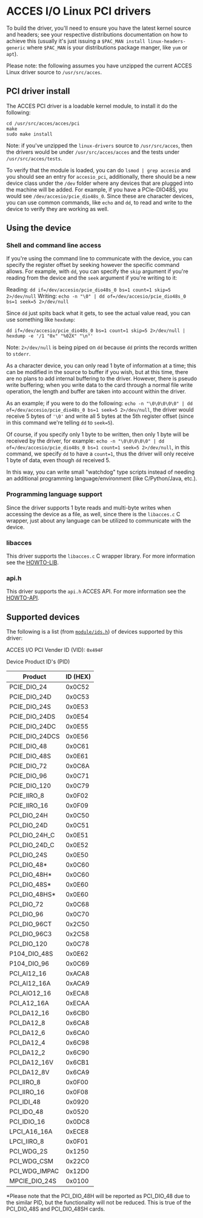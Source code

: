 # ACCES I/O Linux PCI drivers

To build the driver, you'll need to ensure you have the latest kernel source and headers; see your respective distributions documentation on how to achieve this (usually it's just issuing a `$PAC_MAN install linux-headers-generic` where `$PAC_MAN` is your distributions package manger, like `yum` or `apt`).

Please note: the following assumes you have unzipped the current ACCES Linux driver source to `/usr/src/acces`.

## PCI driver install

The ACCES PCI driver is a loadable kernel module, to install it do the following:

```
cd /usr/src/acces/acces/pci
make
sudo make install
```

Note: if you've unzipped the `linux-drivers` source to `/usr/src/acces`, then the drivers would be under `/usr/src/acces/acces` and the tests under `/usr/src/acces/tests`.

To verify that the module is loaded, you can do `lsmod | grep accesio` and you should see an entry for `accesio_pci`, additionally, there should be a new device class under the `/dev` folder where any devices that are plugged into the machine will be added. For example, if you have a PCIe-DIO48S, you would see `/dev/accesio/pcie_dio48s_0`. Since these are character devices, you can use common commands, like `echo` and `dd`, to read and write to the device to verify they are working as well.

## Using the device

### Shell and command line access

If you're using the command line to communicate with the device, you can specify the register offset by seeking however the specific command allows. For example, with `dd`, you can specify the `skip` argument if you're reading from the device and the `seek` argument if you're writing to it:

Reading:  `dd if=/dev/accesio/pcie_dio48s_0 bs=1 count=1 skip=5 2>/dev/null`
Writing:  `echo -n "\0" | dd of=/dev/accesio/pcie_dio48s_0 bs=1 seek=5 2>/dev/null`

Since `dd` just spits back what it gets, to see the actual value read, you can use something like `hexdump`:

`dd if=/dev/accesio/pcie_dio48s_0 bs=1 count=1 skip=5 2>/dev/null | hexdump -e '/1 "0x" "%02X" "\n"'`

Note: `2>/dev/null` is being piped on `dd` because `dd` prints the records written to `stderr`.

As a character device, you can only read 1 byte of information at a time; this can be modified in the source to buffer if you wish, but at this time, there are no plans to add internal buffering to the driver. However, there is pseudo write buffering; when you write data to the card through a normal file write operation, the length and buffer are taken into account within the driver.

As an example; if you were to do the following: `echo -n "\0\0\0\0\0" | dd of=/dev/accesio/pcie_dio48s_0 bs=1 seek=5 2>/dev/null`, the driver would receive 5 bytes of `'\0'` and write all 5 bytes at the 5th register offset (since in this command we're telling `dd` to `seek=5`).

Of course, if you specify only 1 byte to be written, then only 1 byte will be received by the driver, for example: `echo -n "\0\0\0\0\0" | dd of=/dev/accesio/pcie_dio48s_0 bs=1 count=1 seek=5 2>/dev/null`, in this command, we specify `dd` to have a `count=1`, thus the driver will only receive 1 byte of data, even though `dd` received 5.

In this way, you can write small "watchdog" type scripts instead of needing an additional programming language/environment (like C/Python/Java, etc.).

### Programming language support

Since the driver supports 1 byte reads and multi-byte writes when accessing the device as a file, as well, since there is the `libacces.c` C wrapper, just about any language can be utilized to communicate with the device.

### libacces

This driver supports the `libacces.c` C wrapper library. For more information see the [HOWTO-LIB](https://github.com/accesio/linux-drivers/blob/master/acces/HOWTO-LIB.md).

### api.h

This driver supports the `api.h` ACCES API. For more information see the [HOWTO-API](https://github.com/accesio/linux-drivers/blob/master/acces/HOWTO-API.md).

## Supported devices

The following is a list (from [`module/ids.h`](https://github.com/accesio/linux-drivers/blob/master/acces/pci/module/ids.h)) of devices supported by this driver:

ACCES I/O PCI Vender ID (VID): `0x494F`

Device Product ID's (PID)

Product        | ID (HEX)
---------------| --------
PCIE_DIO_24    | 0x0C52
PCIE_DIO_24D   | 0x0C53
PCIE_DIO_24S   | 0x0E53
PCIE_DIO_24DS  | 0x0E54
PCIE_DIO_24DC  | 0x0E55
PCIE_DIO_24DCS | 0x0E56
PCIE_DIO_48    | 0x0C61
PCIE_DIO_48S   | 0x0E61
PCIE_DIO_72    | 0x0C6A 
PCIE_DIO_96    | 0x0C71
PCIE_DIO_120   | 0x0C79
PCIE_IIRO_8    | 0x0F02
PCIE_IIRO_16   | 0x0F09
PCI_DIO_24H    | 0x0C50
PCI_DIO_24D    | 0x0C51
PCI_DIO_24H_C  | 0x0E51
PCI_DIO_24D_C  | 0x0E52
PCI_DIO_24S    | 0x0E50
PCI_DIO_48*    | 0x0C60
PCI_DIO_48H*   | 0x0C60
PCI_DIO_48S*   | 0x0E60
PCI_DIO_48HS*  | 0x0E60
PCI_DIO_72     | 0x0C68
PCI_DIO_96     | 0x0C70
PCI_DIO_96CT   | 0x2C50
PCI_DIO_96C3   | 0x2C58
PCI_DIO_120    | 0x0C78
P104_DIO_48S   | 0x0E62
P104_DIO_96    | 0x0C69
PCI_AI12_16    | 0xACA8
PCI_AI12_16A   | 0xACA9
PCI_AIO12_16   | 0xECA8
PCI_A12_16A    | 0xECAA
PCI_DA12_16    | 0x6CB0
PCI_DA12_8     | 0x6CA8
PCI_DA12_6     | 0x6CA0
PCI_DA12_4     | 0x6C98
PCI_DA12_2     | 0x6C90
PCI_DA12_16V   | 0x6CB1
PCI_DA12_8V    | 0x6CA9
PCI_IIRO_8     | 0x0F00
PCI_IIRO_16    | 0x0F08
PCI_IDI_48     | 0x0920
PCI_IDO_48     | 0x0520
PCI_IDIO_16    | 0x0DC8
LPCI_A16_16A   | 0xECE8
LPCI_IIRO_8    | 0x0F01
PCI_WDG_2S     | 0x1250
PCI_WDG_CSM    | 0x22C0
PCI_WDG_IMPAC  | 0x12D0
MPCIE_DIO_24S  | 0x0100

*Please note that the PCI_DIO_48H will be reported as PCI_DIO_48 due to the similar PID, but the functionality will not be reduced. This is true of the PCI_DIO_48S and PCI_DIO_48SH cards.
